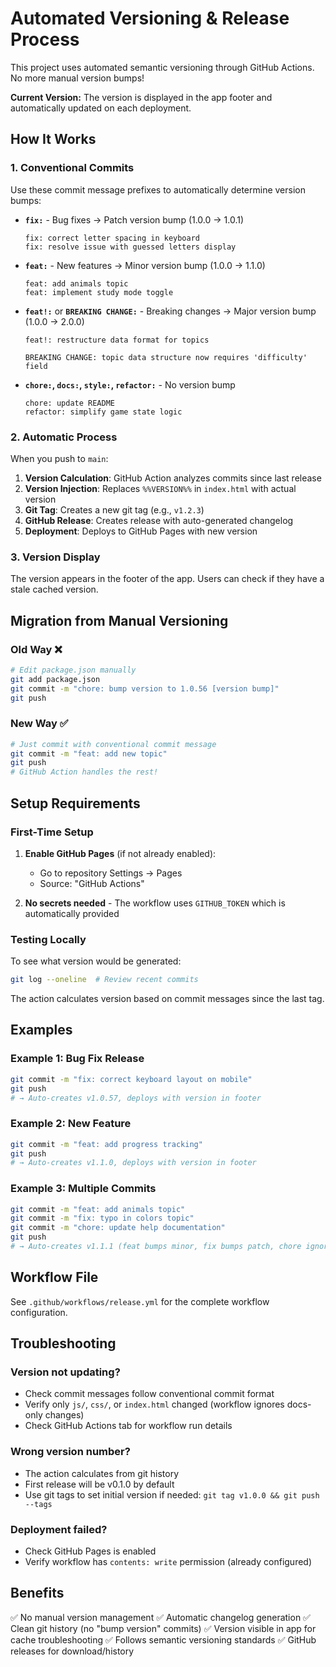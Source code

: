 # Automated Versioning & Release Process

This project uses automated semantic versioning through GitHub Actions. No more manual version bumps!

**Current Version:** The version is displayed in the app footer and automatically updated on each deployment.

## How It Works

### 1. Conventional Commits

Use these commit message prefixes to automatically determine version bumps:

- **`fix:`** - Bug fixes → Patch version bump (1.0.0 → 1.0.1)
  ```
  fix: correct letter spacing in keyboard
  fix: resolve issue with guessed letters display
  ```

- **`feat:`** - New features → Minor version bump (1.0.0 → 1.1.0)
  ```
  feat: add animals topic
  feat: implement study mode toggle
  ```

- **`feat!:`** or **`BREAKING CHANGE:`** - Breaking changes → Major version bump (1.0.0 → 2.0.0)
  ```
  feat!: restructure data format for topics

  BREAKING CHANGE: topic data structure now requires 'difficulty' field
  ```

- **`chore:`, `docs:`, `style:`, `refactor:`** - No version bump
  ```
  chore: update README
  refactor: simplify game state logic
  ```

### 2. Automatic Process

When you push to `main`:

1. **Version Calculation**: GitHub Action analyzes commits since last release
2. **Version Injection**: Replaces `%%VERSION%%` in `index.html` with actual version
3. **Git Tag**: Creates a new git tag (e.g., `v1.2.3`)
4. **GitHub Release**: Creates release with auto-generated changelog
5. **Deployment**: Deploys to GitHub Pages with new version

### 3. Version Display

The version appears in the footer of the app. Users can check if they have a stale cached version.

## Migration from Manual Versioning

### Old Way ❌
```bash
# Edit package.json manually
git add package.json
git commit -m "chore: bump version to 1.0.56 [version bump]"
git push
```

### New Way ✅
```bash
# Just commit with conventional commit message
git commit -m "feat: add new topic"
git push
# GitHub Action handles the rest!
```

## Setup Requirements

### First-Time Setup

1. **Enable GitHub Pages** (if not already enabled):
   - Go to repository Settings → Pages
   - Source: "GitHub Actions"

2. **No secrets needed** - The workflow uses `GITHUB_TOKEN` which is automatically provided

### Testing Locally

To see what version would be generated:
```bash
git log --oneline  # Review recent commits
```

The action calculates version based on commit messages since the last tag.

## Examples

### Example 1: Bug Fix Release
```bash
git commit -m "fix: correct keyboard layout on mobile"
git push
# → Auto-creates v1.0.57, deploys with version in footer
```

### Example 2: New Feature
```bash
git commit -m "feat: add progress tracking"
git push
# → Auto-creates v1.1.0, deploys with version in footer
```

### Example 3: Multiple Commits
```bash
git commit -m "feat: add animals topic"
git commit -m "fix: typo in colors topic"
git commit -m "chore: update help documentation"
git push
# → Auto-creates v1.1.1 (feat bumps minor, fix bumps patch, chore ignored)
```

## Workflow File

See `.github/workflows/release.yml` for the complete workflow configuration.

## Troubleshooting

### Version not updating?
- Check commit messages follow conventional commit format
- Verify only `js/`, `css/`, or `index.html` changed (workflow ignores docs-only changes)
- Check GitHub Actions tab for workflow run details

### Wrong version number?
- The action calculates from git history
- First release will be v0.1.0 by default
- Use git tags to set initial version if needed: `git tag v1.0.0 && git push --tags`

### Deployment failed?
- Check GitHub Pages is enabled
- Verify workflow has `contents: write` permission (already configured)

## Benefits

✅ No manual version management
✅ Automatic changelog generation
✅ Clean git history (no "bump version" commits)
✅ Version visible in app for cache troubleshooting
✅ Follows semantic versioning standards
✅ GitHub releases for download/history
